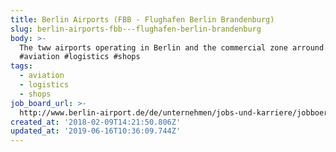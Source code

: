 ```yaml
---
title: Berlin Airports (FBB - Flughafen Berlin Brandenburg)
slug: berlin-airports-fbb---flughafen-berlin-brandenburg
body: >-
  The tww airports operating in Berlin and the commercial zone arround.
  #aviation #logistics #shops
tags:
  - aviation
  - logistics
  - shops
job_board_url: >-
  http://www.berlin-airport.de/de/unternehmen/jobs-und-karriere/jobboerse/index.php/alle-stellenangebote/alle-anzeigen#skiptoresultlist
created_at: '2018-02-09T14:21:50.806Z'
updated_at: '2019-06-16T10:36:09.744Z'
---
```


